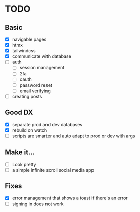 # TODO
## Basic
- [x] navigable pages
- [x] htmx
- [x] tailwindcss
- [x] communicate with database
- [ ] auth
    - [ ] session management
    - [ ] 2fa
    - [ ] oauth
    - [ ] password reset
    - [ ] email verifying
- [ ] creating posts

## Good DX
- [x] separate prod and dev databases
- [x] rebuild on watch
- [ ] scripts are smarter and auto adapt to prod or dev with args

## Make it...
- [ ] Look pretty
- [ ] a simple infinite scroll social media app 

## Fixes
- [x] error management that shows a toast if there's an error
- [ ] signing in does not work
